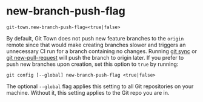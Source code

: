 # new-branch-push-flag

```
git-town.new-branch-push-flag=<true|false>
```

By default, Git Town does not push new feature branches to the `origin` remote
since that would make creating branches slower and triggers an unnecessary CI
run for a branch containing no changes. Running [git sync](../commands/sync.md)
or [git new-pull-request](../commands/new-pull-request.md) will push the branch
to origin later. If you prefer to push new branches upon creation, set this
option to `true` by running:

```
git config [--global] new-branch-push-flag <true|false>
```

The optional `--global` flag applies this setting to all Git repositories on
your machine. Without it, this setting applies to the Git repo you are in.
